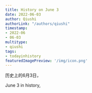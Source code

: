 ```yaml
---
title: History on June 3
date: 2022-06-03
author: Qiushi 
authorLink: "/authors/qiushi"
timestamp: 
- 2022-06
- 06-03
multitype: 
- qiushi
tags: 
- todayinhistory
featuredImagePreview: '/img/icon.png'
---
```









历史上的6月3日，

June 3 in history, 

<!--more-->

